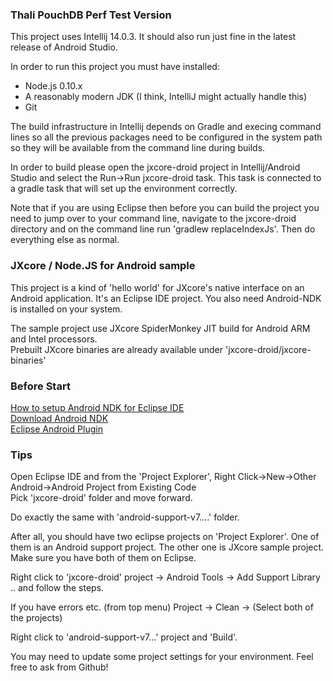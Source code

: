 ### Thali PouchDB Perf Test Version
This project uses Intellij 14.0.3. It should also run just fine in the latest release of Android Studio.

In order to run this project you must have installed:

* Node.js 0.10.x
* A reasonably modern JDK (I think, IntelliJ might actually handle this)
* Git

The build infrastructure in Intellij depends on Gradle and execing command lines so all the previous packages need to be configured in the system path so they will be available from the command line during builds.

In order to build please open the jxcore-droid project in Intellij/Android Studio and select the Run->Run jxcore-droid task. This task is connected to a gradle task that will set up the environment correctly.

Note that if you are using Eclipse then before you can build the project you need to jump over to your command line, navigate to the jxcore-droid directory and on the command line run 'gradlew replaceIndexJs'. Then do everything else as normal.

### JXcore / Node.JS for Android sample

This project is a kind of 'hello world' for JXcore's native interface on an Android application. 
It's an Eclipse IDE project. You also need Android-NDK is installed on your system.

The sample project use JXcore SpiderMonkey JIT build for Android ARM and Intel processors.  
Prebuilt JXcore binaries are already available under 'jxcore-droid/jxcore-binaries'

### Before Start
[How to setup Android NDK for Eclipse IDE](http://tools.android.com/recent/usingthendkplugin)  
[Download Android NDK](https://developer.android.com/tools/sdk/ndk/index.html)  
[Eclipse Android Plugin](http://developer.android.com/tools/sdk/eclipse-adt.html)

### Tips
Open Eclipse IDE and from the 'Project Explorer', Right Click->New->Other  
Android->Android Project from Existing Code  
Pick 'jxcore-droid' folder and move forward.

Do exactly the same with 'android-support-v7....' folder.

After all, you should have two eclipse projects on 'Project Explorer'. 
One of them is an Android support project. The other one is JXcore sample
project. Make sure you have both of them on Eclipse. 

Right click to 'jxcore-droid' project -> Android Tools -> Add Support Library .. and follow the steps.

If you have errors etc. (from top menu) Project -> Clean -> (Select both of the projects)

Right click to 'android-support-v7...' project and 'Build'. 

You may need to update some project settings for your environment. Feel free to ask from Github!